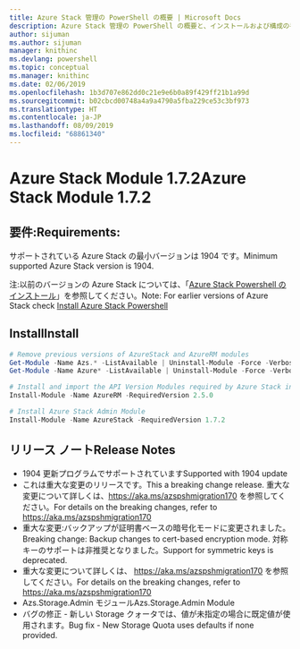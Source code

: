 ```yaml
---
title: Azure Stack 管理の PowerShell の概要 | Microsoft Docs
description: Azure Stack 管理の PowerShell の概要と、インストールおよび構成の手順。
author: sijuman
ms.author: sijuman
manager: knithinc
ms.devlang: powershell
ms.topic: conceptual
ms.manager: knithinc
ms.date: 02/06/2019
ms.openlocfilehash: 1b3d707e862dd0c21e9e6b0a89f429ff21b1a99d
ms.sourcegitcommit: b02cbcd00748a4a9a4790a5fba229ce53c3bf973
ms.translationtype: HT
ms.contentlocale: ja-JP
ms.lasthandoff: 08/09/2019
ms.locfileid: "68861340"
---
```

# <a name="azure-stack-module-172"></a><span data-ttu-id="2d58e-103">Azure Stack Module 1.7.2</span><span class="sxs-lookup"><span data-stu-id="2d58e-103">Azure Stack Module 1.7.2</span></span>

## <a name="requirements"></a><span data-ttu-id="2d58e-104">要件:</span><span class="sxs-lookup"><span data-stu-id="2d58e-104">Requirements:</span></span>

<span data-ttu-id="2d58e-105">サポートされている Azure Stack の最小バージョンは 1904 です。</span><span class="sxs-lookup"><span data-stu-id="2d58e-105">Minimum supported Azure Stack version is 1904.</span></span>

<span data-ttu-id="2d58e-106">注:以前のバージョンの Azure Stack については、「[Azure Stack Powershell のインストール](https://docs.microsoft.com/azure/azure-stack/azure-stack-powershell-install#install-azure-stack-powershell)」を参照してください。</span><span class="sxs-lookup"><span data-stu-id="2d58e-106">Note: For earlier versions of Azure Stack check [Install Azure Stack Powershell](https://docs.microsoft.com/azure/azure-stack/azure-stack-powershell-install#install-azure-stack-powershell)</span></span>

## <a name="install"></a><span data-ttu-id="2d58e-107">Install</span><span class="sxs-lookup"><span data-stu-id="2d58e-107">Install</span></span>

```powershell
# Remove previous versions of AzureStack and AzureRM modules
Get-Module -Name Azs.* -ListAvailable | Uninstall-Module -Force -Verbose
Get-Module -Name Azure* -ListAvailable | Uninstall-Module -Force -Verbose

# Install and import the API Version Modules required by Azure Stack into the current PowerShell session.
Install-Module -Name AzureRM -RequiredVersion 2.5.0

# Install Azure Stack Admin Module
Install-Module -Name AzureStack -RequiredVersion 1.7.2
```

## <a name="release-notes"></a><span data-ttu-id="2d58e-108">リリース ノート</span><span class="sxs-lookup"><span data-stu-id="2d58e-108">Release Notes</span></span>

* <span data-ttu-id="2d58e-109">1904 更新プログラムでサポートされています</span><span class="sxs-lookup"><span data-stu-id="2d58e-109">Supported with 1904 update</span></span>
* <span data-ttu-id="2d58e-110">これは重大な変更のリリースです。</span><span class="sxs-lookup"><span data-stu-id="2d58e-110">This a breaking change release.</span></span> <span data-ttu-id="2d58e-111">重大な変更について詳しくは、<https://aka.ms/azspshmigration170> を参照してください。</span><span class="sxs-lookup"><span data-stu-id="2d58e-111">For details on the breaking changes, refer to <https://aka.ms/azspshmigration170></span></span>
* <span data-ttu-id="2d58e-112">重大な変更:バックアップが証明書ベースの暗号化モードに変更されました。</span><span class="sxs-lookup"><span data-stu-id="2d58e-112">Breaking change: Backup changes to cert-based encryption mode.</span></span> <span data-ttu-id="2d58e-113">対称キーのサポートは非推奨となりました。</span><span class="sxs-lookup"><span data-stu-id="2d58e-113">Support for symmetric keys is deprecated.</span></span>
* <span data-ttu-id="2d58e-114">重大な変更について詳しくは、 https://aka.ms/azspshmigration170 を参照してください。</span><span class="sxs-lookup"><span data-stu-id="2d58e-114">For details on the breaking changes, refer to https://aka.ms/azspshmigration170</span></span>
* <span data-ttu-id="2d58e-115">Azs.Storage.Admin モジュール</span><span class="sxs-lookup"><span data-stu-id="2d58e-115">Azs.Storage.Admin Module</span></span> 
* <span data-ttu-id="2d58e-116">バグの修正 - 新しい Storage クォータでは、値が未指定の場合に既定値が使用されます。</span><span class="sxs-lookup"><span data-stu-id="2d58e-116">Bug fix - New Storage Quota uses defaults if none provided.</span></span>
